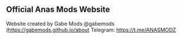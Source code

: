 ## Official Anas Mods Website 
Website created by Gabe Mods @gabemods (https://gabemods.github.io/about
Telegram: https://t.me/ANASMODZ
